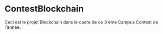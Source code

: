 # ContestBlockchain

Ceci est le projet Blockchain dans le cadre de ce 3 ème Campus Contest de l'année. 
